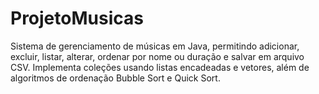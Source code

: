# ProjetoMusicas
Sistema de gerenciamento de músicas em Java, permitindo adicionar, excluir, listar, alterar, ordenar por nome ou duração e salvar em arquivo CSV. Implementa coleções usando listas encadeadas e vetores, além de algoritmos de ordenação Bubble Sort e Quick Sort.

